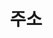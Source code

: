 ---
widget: contact

# This file represents a page section.

headless: false


# Order that this section appears on the page.

weight: 60

title: 주소

subtitle:

header:
  text: "## 대학교 위치"

content:
  # Location coordinates

  coordinates:

    latitude: '35.846015'

    longitude: '127.134543'

design:

  columns: '1'

---